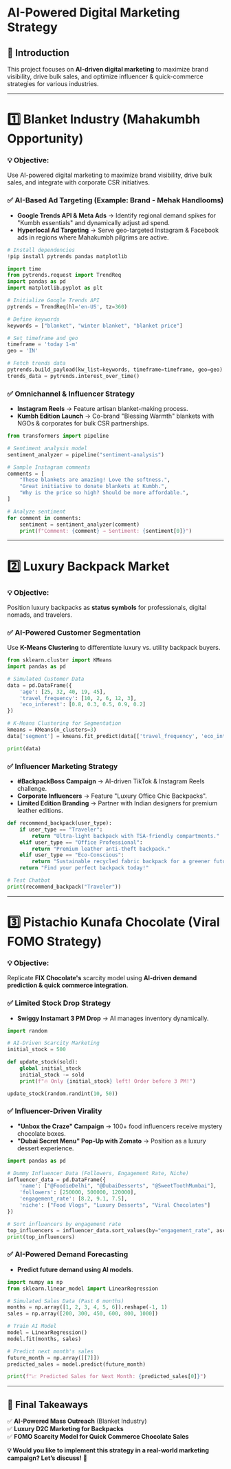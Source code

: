 # AI-Powered Digital Marketing Strategy

## 📌 Introduction
This project focuses on **AI-driven digital marketing** to maximize brand visibility, drive bulk sales, and optimize influencer & quick-commerce strategies for various industries.

---
# 1️⃣ Blanket Industry (Mahakumbh Opportunity)
### **💡 Objective:**  
Use AI-powered digital marketing to maximize brand visibility, drive bulk sales, and integrate with corporate CSR initiatives.

### **✅ AI-Based Ad Targeting (Example: Brand - Mehak Handlooms)**
- **Google Trends API & Meta Ads** → Identify regional demand spikes for "Kumbh essentials" and dynamically adjust ad spend.
- **Hyperlocal Ad Targeting** → Serve geo-targeted Instagram & Facebook ads in regions where Mahakumbh pilgrims are active.

```python
# Install dependencies
!pip install pytrends pandas matplotlib

import time
from pytrends.request import TrendReq
import pandas as pd
import matplotlib.pyplot as plt

# Initialize Google Trends API
pytrends = TrendReq(hl='en-US', tz=360)

# Define keywords
keywords = ["blanket", "winter blanket", "blanket price"]

# Set timeframe and geo
timeframe = 'today 1-m'
geo = 'IN'

# Fetch trends data
pytrends.build_payload(kw_list=keywords, timeframe=timeframe, geo=geo)
trends_data = pytrends.interest_over_time()
```

### **✅ Omnichannel & Influencer Strategy**
- **Instagram Reels** → Feature artisan blanket-making process.
- **Kumbh Edition Launch** → Co-brand "Blessing Warmth" blankets with NGOs & corporates for bulk CSR partnerships.

```python
from transformers import pipeline

# Sentiment analysis model
sentiment_analyzer = pipeline("sentiment-analysis")

# Sample Instagram comments
comments = [
    "These blankets are amazing! Love the softness.",
    "Great initiative to donate blankets at Kumbh.",
    "Why is the price so high? Should be more affordable.",
]

# Analyze sentiment
for comment in comments:
    sentiment = sentiment_analyzer(comment)
    print(f"Comment: {comment} → Sentiment: {sentiment[0]}")
```

---

# 2️⃣ Luxury Backpack Market

### **💡 Objective:**  
Position luxury backpacks as **status symbols** for professionals, digital nomads, and travelers.

### **✅ AI-Powered Customer Segmentation**
Use **K-Means Clustering** to differentiate luxury vs. utility backpack buyers.

```python
from sklearn.cluster import KMeans
import pandas as pd

# Simulated Customer Data
data = pd.DataFrame({
    'age': [25, 32, 40, 19, 45],
    'travel_frequency': [10, 2, 6, 12, 3],
    'eco_interest': [0.8, 0.3, 0.5, 0.9, 0.2]
})

# K-Means Clustering for Segmentation
kmeans = KMeans(n_clusters=3)
data['segment'] = kmeans.fit_predict(data[['travel_frequency', 'eco_interest']])

print(data)
```

### **✅ Influencer Marketing Strategy**
- **#BackpackBoss Campaign** → AI-driven TikTok & Instagram Reels challenge.
- **Corporate Influencers** → Feature "Luxury Office Chic Backpacks".
- **Limited Edition Branding** → Partner with Indian designers for premium leather editions.

```python
def recommend_backpack(user_type):
    if user_type == "Traveler":
        return "Ultra-light backpack with TSA-friendly compartments."
    elif user_type == "Office Professional":
        return "Premium leather anti-theft backpack."
    elif user_type == "Eco-Conscious":
        return "Sustainable recycled fabric backpack for a greener future."
    return "Find your perfect backpack today!"

# Test Chatbot
print(recommend_backpack("Traveler"))
```

---

# 3️⃣ Pistachio Kunafa Chocolate (Viral FOMO Strategy)

### **💡 Objective:**  
Replicate **FIX Chocolate's** scarcity model using **AI-driven demand prediction & quick commerce integration**.

### **✅ Limited Stock Drop Strategy**
- **Swiggy Instamart 3 PM Drop** → AI manages inventory dynamically.

```python
import random

# AI-Driven Scarcity Marketing
initial_stock = 500

def update_stock(sold):
    global initial_stock
    initial_stock -= sold
    print(f"🔥 Only {initial_stock} left! Order before 3 PM!")

update_stock(random.randint(10, 50))
```

### **✅ Influencer-Driven Virality**
- **"Unbox the Craze" Campaign** → 100+ food influencers receive mystery chocolate boxes.
- **"Dubai Secret Menu" Pop-Up with Zomato** → Position as a luxury dessert experience.

```python
import pandas as pd

# Dummy Influencer Data (Followers, Engagement Rate, Niche)
influencer_data = pd.DataFrame({
    'name': ["@FoodieDelhi", "@DubaiDesserts", "@SweetToothMumbai"],
    'followers': [250000, 500000, 120000],
    'engagement_rate': [8.2, 9.1, 7.5],  
    'niche': ["Food Vlogs", "Luxury Desserts", "Viral Chocolates"]
})

# Sort influencers by engagement rate
top_influencers = influencer_data.sort_values(by="engagement_rate", ascending=False)
print(top_influencers)
```

### **✅ AI-Powered Demand Forecasting**
- **Predict future demand using AI models**.

```python
import numpy as np
from sklearn.linear_model import LinearRegression

# Simulated Sales Data (Past 6 months)
months = np.array([1, 2, 3, 4, 5, 6]).reshape(-1, 1)
sales = np.array([200, 300, 450, 600, 800, 1000])  

# Train AI Model
model = LinearRegression()
model.fit(months, sales)

# Predict next month's sales
future_month = np.array([[7]])
predicted_sales = model.predict(future_month)

print(f"📈 Predicted Sales for Next Month: {predicted_sales[0]}")
```

---
## 🚀 **Final Takeaways**
✅ **AI-Powered Mass Outreach** (Blanket Industry)  
✅ **Luxury D2C Marketing for Backpacks**  
✅ **FOMO Scarcity Model for Quick Commerce Chocolate Sales**  

**💡 Would you like to implement this strategy in a real-world marketing campaign? Let’s discuss!** 🚀
